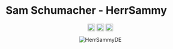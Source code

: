 <p align="center"> <h1 align="left"> Sam Schumacher - HerrSammy </h1> </p>
<p align="center">
<a href="https://github.com/HerrSammyDE" target="_blank"><img align="center" src="https://cdn.jsdelivr.net/npm/simple-icons@3.0.1/icons/github.svg" alt="HerrSammyDE" height="20" width="20" /></a>
<a href="https://twitter.com/realHerrSammy" target="_blank"><img align="center" src="https://cdn.jsdelivr.net/npm/simple-icons@3.0.1/icons/twitter.svg" alt="realHerrSammy" height="20" width="20" /></a>
<a href="ts3server://Play4Voice.com" target="_blank"><img align="center" src="https://cdn.jsdelivr.net/npm/simple-icons@3.0.1/icons/teamspeak.svg" alt="Play4Voice.com" height="20" width="20" /></a>
</p>

<p align="center">
	<img src=https://github-readme-stats.vercel.app/api?username=HerrSammyDE&show_icons=true alt=HerrSammyDE />
</p>
